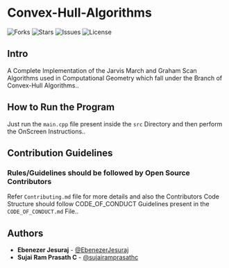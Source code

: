 # Convex-Hull-Algorithms

![Forks](https://img.shields.io/github/forks/Alien-Inc/Convex-Hull-Algorithms)
![Stars](https://img.shields.io/github/stars/Alien-Inc/Convex-Hull-Algorithms)
![Issues](https://img.shields.io/github/issues/Alien-Inc/Convex-Hull-Algorithms)
![License](https://img.shields.io/github/license/Alien-Inc/Convex-Hull-Algorithms)

## Intro

A Complete Implementation of the Jarvis March and Graham Scan Algorithms used in Computational Geometry which fall under the Branch of Convex-Hull Algorithms..

## How to Run the Program

Just run the `main.cpp` file present inside the `src` Directory and then perform the OnScreen Instructions..

## Contribution Guidelines

### Rules/Guidelines should be followed by Open Source Contributors

Refer `Contributing.md` file for more details and also the Contributors Code Structure should follow CODE_OF_CONDUCT Guidelines present in the `CODE_OF_CONDUCT.md` File..

## Authors

* **Ebenezer Jesuraj** - [@EbenezerJesuraj](https://github.com/EbenezerJesuraj)
* **Sujai Ram Prasath C** - [@sujairamprasathc](https://github.com/sujairamprasathc)
